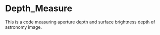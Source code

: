 # Depth_Measure
This is a code measuring aperture depth and surface brightness depth of astronomy image.

